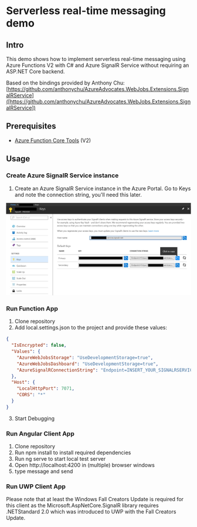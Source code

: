 # Serverless real-time messaging demo

## Intro

This demo shows how to implement serverless real-time messaging using Azure Functions V2 with C# and Azure SignalR Service without requiring an ASP.NET Core backend.

Based on the bindings provided by Anthony Chu: [https://github.com/anthonychu/AzureAdvocates.WebJobs.Extensions.SignalRService]([https://github.com/anthonychu/AzureAdvocates.WebJobs.Extensions.SignalRService])

## Prerequisites

- [Azure Function Core Tools](https://github.com/Azure/azure-functions-core-tools) (V2)

## Usage

### Create Azure SignalR Service instance

1. Create an Azure SignalR Service instance in the Azure Portal. Go to Keys and note the connection string, you'll need this later.

![](media/001.jpg)

### Run Function App

1. Clone repository
2. Add local.settings.json to the project and provide these values:

```json
{
  "IsEncrypted": false,
  "Values": {
    "AzureWebJobsStorage": "UseDevelopmentStorage=true",
    "AzureWebJobsDashboard": "UseDevelopmentStorage=true",
    "AzureSignalRConnectionString": "Endpoint=INSERT_YOUR_SIGNALRSERVICE_ENDPOINT_HERE;"
  },
  "Host": {
    "LocalHttpPort": 7071,
    "CORS": "*"
  }
}
```

3. Start Debugging

### Run Angular Client App

1. Clone repository
2. Run npm install to install required dependencies
3. Run ng serve to start local test server
4. Open http://localhost:4200 in (multiple) browser windows
5. type message and send

### Run UWP Client App

Please note that at least the Windows Fall Creators Update is required for this client as the Microsoft.AspNetCore.SignalR library requires .NETStandard 2.0 which was introduced to UWP with the Fall Creators Update.